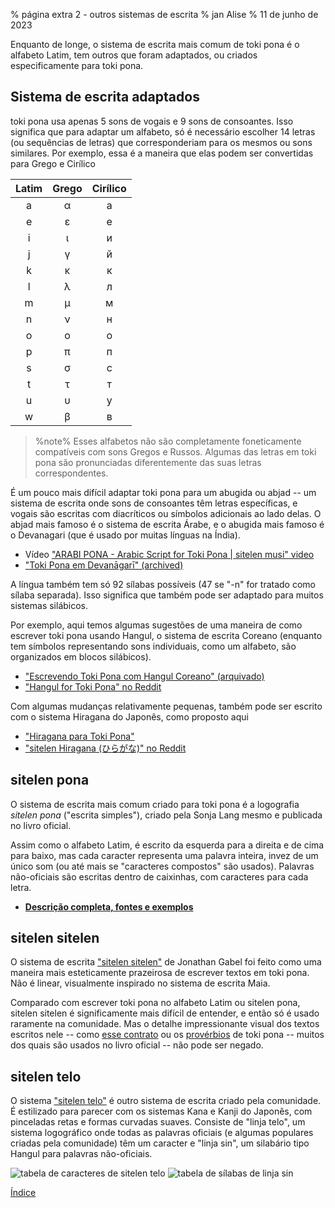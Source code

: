% página extra 2 - outros sistemas de escrita
% jan Alise
% 11 de junho de 2023

Enquanto de longe, o sistema de escrita mais comum de toki pona é
o alfabeto Latim, tem outros que foram adaptados, ou criados
especificamente para toki pona.

## Sistema de escrita adaptados

toki pona usa apenas 5 sons de vogais e 9 sons de consoantes. Isso
significa que para adaptar um alfabeto, só é necessário escolher
14 letras (ou sequências de letras) que corresponderiam para os
mesmos ou sons similares. Por exemplo, essa é a maneira que elas
podem ser convertidas para Grego e Cirílico

| Latim | Grego | Cirílico |
|:-----:|:-----:|:--------:|
| a | α | а |
| e | ε | е |
| i | ι | и |
| j | γ | й |
| k | κ | к |
| l | λ | л |
| m | μ | м |
| n | ν | н |
| o | ο | о |
| p | π | п |
| s | σ | с |
| t | τ | т |
| u | υ | у |
| w | β | в |

> %note%
> Esses alfabetos não são completamente foneticamente compatíveis
> com sons Gregos e Russos. Algumas das letras em toki pona são
> pronunciadas diferentemente das suas letras correspondentes.

É um pouco mais difícil adaptar toki pona para um abugida ou abjad
-- um sistema de escrita onde sons de consoantes têm letras
específicas, e vogais são escritas com diacríticos ou símbolos
adicionais ao lado delas. O abjad mais famoso é o sistema de escrita
Árabe, e o abugida mais famoso é o Devanagari (que é usado por
muitas línguas na Índia).

* Vídeo ["ARABI PONA - Arabic Script for Toki Pona | sitelen musi" video][arabic]
* ["Toki Pona em Devanāgarī" (archived)][devanagari]

[arabic]:https://www.youtube.com/watch?v=Mh9Wypm6pXs
[devanagari]:https://web.archive.org/web/20060727115116/http://www.deadlybrain.org/projects/tokipona/deva_guja.php

A língua também tem só 92 sílabas possíveis (47 se "-n" for tratado
como sílaba separada). Isso significa que também pode ser adaptado
para muitos sistemas silábicos.

Por exemplo, aqui temos algumas sugestões de uma maneira de como
escrever toki pona usando Hangul, o sistema de escrita Coreano
(enquanto tem símbolos representando sons individuais, como um
alfabeto, são organizados em blocos silábicos).

* ["Escrevendo Toki Pona com Hangul Coreano" (arquivado)][hangularch]
* ["Hangul for Toki Pona" no Reddit][hangulred]

[hangularch]:https://web.archive.org/web/20070313181500/http://www.tokipona.bravehost.com/korean.html
[hangulred]:https://www.reddit.com/r/tokipona/comments/8mx951/hangul_for_toki_pona/

Com algumas mudanças relativamente pequenas, também pode ser escrito
com o sistema Hiragana do Japonês, como proposto aqui

* ["Hiragana para Toki Pona"][hiragana1]
* ["sitelen Hiragana (ひらがな)" no Reddit][hiragana_red]

[hiragana1]:https://www.deviantart.com/derroflcopter/journal/Hiragana-for-Toki-Pona-339541633
[hiragana_red]:https://www.reddit.com/r/tokipona/comments/e7g91u/sitelen_hiragana_%E3%81%B2%E3%82%89%E3%81%8C%E3%81%AA/

## sitelen pona

O sistema de escrita mais comum criado para toki pona é a logografia
_sitelen pona_ ("escrita simples"), criado pela Sonja Lang mesmo
e publicada no livro oficial.

Assim como o alfabeto Latim, é escrito da esquerda para a direita
e de cima para baixo, mas cada caracter representa uma palavra
inteira, invez de um único som (ou até mais se "caracteres compostos"
são usados). Palavras não-oficiais são escritas dentro de caixinhas,
com caracteres para cada letra.

* **[Descrição completa, fontes e exemplos](pt_sitelen_pona.html)**

## sitelen sitelen

O sistema de escrita ["sitelen
sitelen"](https://jonathangabel.com/toki-pona/) de Jonathan Gabel
foi feito como uma maneira mais esteticamente prazeirosa de escrever
textos em toki pona. Não é linear, visualmente inspirado no sistema
de escrita Maia.

Comparado com escrever toki pona no alfabeto Latim ou sitelen pona, sitelen sitelen é significamente mais difícil de entender, e então só é usado raramente na comunidade. Mas o detalhe impressionante visual dos textos escritos nele -- como
[esse
contrato](https://www.jonathangabel.com/archive/2012/artworks_lipu-lawa-pi-esun-kama.html)
ou os
[provérbios](https://jonathangabel.com/toki-pona/dictionaries/gallery/)
de toki pona -- muitos dos quais são usados no livro oficial --
não pode ser negado.

## sitelen telo

O sistema ["sitelen
telo"](https://twitter.com/aarontoponce/status/1316350094598459392?lang=en)
é outro sistema de escrita criado pela comunidade. É estilizado
para parecer com os sistemas Kana e Kanji do Japonês, com pinceladas
retas e formas curvadas suaves. Consiste de "linja telo", um sistema
logográfico onde todas as palavras oficiais (e algumas populares
criadas pela comunidade) têm um caracter e "linja sin", um silabário
tipo Hangul para palavras não-oficiais.

![tabela de caracteres de sitelen telo](/sitelen_telo.gif)
![tabela de sílabas de linja sin](/sitelen_telo_2.gif)

[Índice](pt_index.html)

